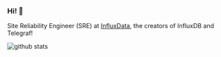 ### Hi! 👋

Site Reliability Engineer (SRE) at [InfluxData](https://github.com/influxdata), the creators of InfluxDB and Telegraf!


![github stats](https://github-readme-stats.vercel.app/api?username=jdockerty&include_all_commits&show_icons=true&theme=tokyonight)
<br>
